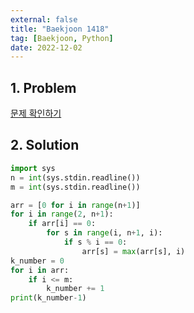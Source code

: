 ```yaml
---
external: false
title: "Baekjoon 1418"
tag: [Baekjoon, Python]
date: 2022-12-02
---
```


## 1. Problem

[문제 확인하기](https://www.acmicpc.net/problem/1418)

## 2. Solution

```python
import sys
n = int(sys.stdin.readline())
m = int(sys.stdin.readline())

arr = [0 for i in range(n+1)]
for i in range(2, n+1):
    if arr[i] == 0:
        for s in range(i, n+1, i):
            if s % i == 0:
                arr[s] = max(arr[s], i)
k_number = 0
for i in arr:
    if i <= m:
        k_number += 1
print(k_number-1)
```
